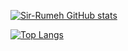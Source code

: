 [![Sir-Rumeh GitHub stats](https://github-readme-stats.vercel.app/api?username=Sir-Rumeh&count_private=true&show_icons=true&theme=radical)](https://github.com/Sir-Rumeh/github-readme-stats)

[![Top Langs](https://github-readme-stats.vercel.app/api/top-langs/?username=Sir-Rumeh)](https://github.com/Sir-Rumeh/github-readme-stats)
